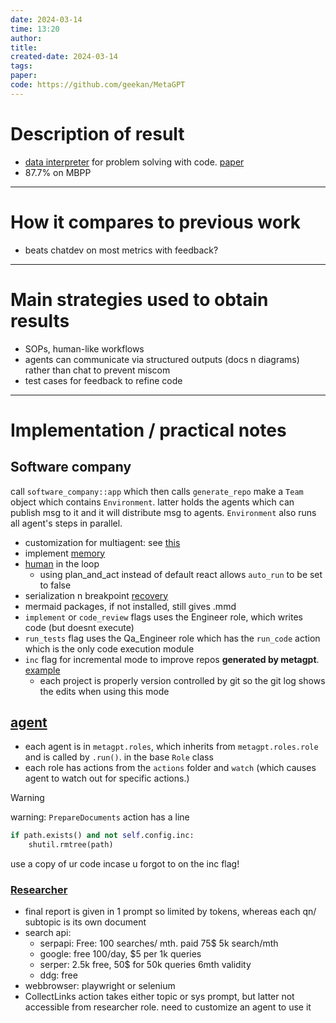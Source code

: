 ```yaml
---
date: 2024-03-14
time: 13:20
author: 
title: 
created-date: 2024-03-14
tags: 
paper: 
code: https://github.com/geekan/MetaGPT
---
```

# Description of result
- [data interpreter](https://docs.deepwisdom.ai/main/en/guide/use_cases/agent/interpreter/intro.html) for problem solving with code. [paper](https://arxiv.org/abs/2402.18679)
- 87.7% on MBPP
---
# How it compares to previous work
- beats chatdev on most metrics with feedback?
---
# Main strategies used to obtain results
- SOPs, human-like workflows
- agents can communicate via structured outputs (docs n diagrams) rather than chat to prevent miscom
- test cases for feedback to refine code
---
# Implementation / practical notes
## Software company
call `software_company::app` which then calls `generate_repo`
make a `Team` object which contains `Environment`. latter holds the agents which can publish msg to it and it will distribute msg to agents. `Environment` also runs all agent's steps in parallel.

- customization for multiagent: see [this](https://docs.deepwisdom.ai/main/en/guide/tutorials/multi_agent_101.html)
- implement [memory](https://docs.deepwisdom.ai/main/en/guide/tutorials/use_memories.html)
- [human](https://docs.deepwisdom.ai/main/en/guide/tutorials/human_engagement.html) in the loop
	- using plan_and_act instead of default react allows `auto_run` to be set to false
- serialization n breakpoint [recovery](https://docs.deepwisdom.ai/main/en/guide/in_depth_guides/breakpoint_recovery.html)
- mermaid packages, if not installed, still gives .mmd
- `implement` or `code_review` flags uses the Engineer role, which writes code (but doesnt execute)
- `run_tests` flag uses the Qa_Engineer role which has the `run_code` action which is the only code execution module
- `inc` flag for incremental mode to improve repos **generated by metagpt**. [example](https://docs.deepwisdom.ai/main/en/guide/in_depth_guides/incremental_development.html)
	- each project is properly version controlled by git so the git log shows the edits when using this mode
## [agent](https://docs.deepwisdom.ai/main/en/guide/tutorials/agent_101.html)

- each agent is in `metagpt.roles`, which inherits from `metagpt.roles.role` and is called by `.run()`. in the base `Role` class
- each role has actions from the `actions` folder and `watch` (which causes agent to watch out for specific actions.)

> [!warning]
> 
> warning: `PrepareDocuments` action has a line
> ```python
> if path.exists() and not self.config.inc:  
>     shutil.rmtree(path)
> ```
> use a copy of ur code incase u forgot to on the inc flag!

### [Researcher](https://docs.deepwisdom.ai/main/en/guide/use_cases/agent/researcher.html)
- final report is given in 1 prompt so limited by tokens, whereas each qn/ subtopic is its own document
- search api: 
	- serpapi: Free: 100 searches/ mth. paid 75$ 5k search/mth
	- google: free 100/day, $5 per 1k queries 
	- serper: 2.5k free, 50$ for 50k queries 6mth validity
	- ddg: free
- webbrowser: playwright or selenium
- CollectLinks action takes either topic or sys prompt, but latter not accessible from researcher role. need to customize an agent to use it